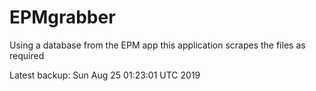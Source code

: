 # EPMgrabber
Using a database from the EPM app this application scrapes the files as required


Latest backup: Sun Aug 25 01:23:01 UTC 2019
